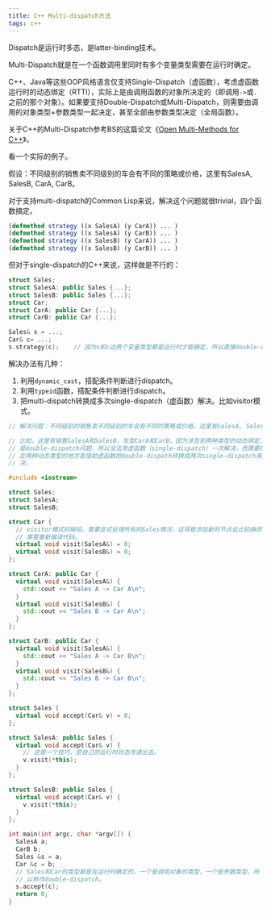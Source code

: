 ```yaml
---
title: C++ Multi-dispatch方法
tags: c++
---
```


Dispatch是运行时多态，是latter-binding技术。

Multi-Dispatch就是在一个函数调用里同时有多个变量类型需要在运行时确定。

C++、Java等这些OOP风格语言仅支持Single-Dispatch（虚函数），考虑虚函数运行时的动态绑定（RTTI），实际上是由调用函数的对象所决定的（即调用`->`或`.`之前的那个对象）。如果要支持Double-Dispatch或Multi-Dispatch，则需要由调用的对象类型+参数类型一起决定，甚至全部由参数类型决定（全局函数）。

关于C++的Multi-Dispatch参考BS的这篇论文《[Open Multi-Methods for C++](http://www.stroustrup.com/multimethods.pdf)》。


看一个实际的例子。

假设：不同级别的销售卖不同级别的车会有不同的策略或价格，这里有SalesA, SalesB, CarA, CarB。

对于支持multi-dispatch的Common Lisp来说，解决这个问题就很trivial，四个函数搞定。

```lisp
(defmethod strategy ((x SalesA) (y CarA)) ... )
(defmethod strategy ((x SalesA) (y CarB)) ... )
(defmethod strategy ((x SalesB) (y CarA)) ... )
(defmethod strategy ((x SalesB) (y CarB)) ... )
```

但对于single-dispatch的C++来说，这样做是不行的：

```c++
struct Sales;
struct SalesA: public Sales {...};
struct SalesB: public Sales {...};
struct Car;
struct CarA: public Car {...};
struct CarB: public Car {...};

Sales& s = ...;
Car& c= ...;
s.strategy(c);    // 因为s和c这两个变量类型都是运行时才能确定，所以直接double-dispatch是行不通的。
```

解决办法有几种：

1. 利用`dynamic_cast`，搭配条件判断进行dispatch。
2. 利用`typeid`函数，搭配条件判断进行dispatch。
3. 把multi-dispatch转换成多次single-dispatch（虚函数）解决。比如visitor模式。


```c++
// 解决问题：不同级别的销售卖不同级别的车会有不同的策略或价格，这里有SalesA, SalesB, CarA, CarB。

// 比如，这里有销售SalesA和SalesB，车型CarA和CarB，因为涉及到两种类型的动态绑定，
// 是double-dispatch问题，所以没法用虚函数（single-dispatch）一次解决，而需要在确
// 定两种动态类型的地方各借助虚函数把double-dispath转换成两次single-dispatch来解
// 决。

#include <iostream>

struct Sales;
struct SalesA;
struct SalesB;

struct Car {
  // visitor模式的缺陷，需要显式处理所有的Sales情况，这导致添加新的节点会比较麻烦，
  // 需要重新编译代码。
  virtual void visit(SalesA&) = 0;
  virtual void visit(SalesB&) = 0;
};

struct CarA: public Car {
  virtual void visit(SalesA&) {
    std::cout << "Sales A -> Car A\n";
  }
  virtual void visit(SalesB&) {
    std::cout << "Sales B -> Car A\n";
  }
};

struct CarB: public Car {
  virtual void visit(SalesA&) {
    std::cout << "Sales A -> Car B\n";
  }
  virtual void visit(SalesB&) {
    std::cout << "Sales B -> Car B\n";
  }
};

struct Sales {
  virtual void accept(Car& v) = 0;
};

struct SalesA: public Sales {
  virtual void accept(Car& v) {
    // 这是一个技巧，把自己的运行时状态传递出去。
    v.visit(*this);
  }
};

struct SalesB: public Sales {
  virtual void accept(Car& v) {
    v.visit(*this);
  }
};

int main(int argc, char *argv[]) {
  SalesA a;
  CarB b;
  Sales &s = a;
  Car &c = b;
  // Sales和Car的类型都是在运行时确定的，一个是调用对象的类型，一个是参数类型，所
  // 以称作double-dispatch。
  s.accept(c);
  return 0;
}
```
